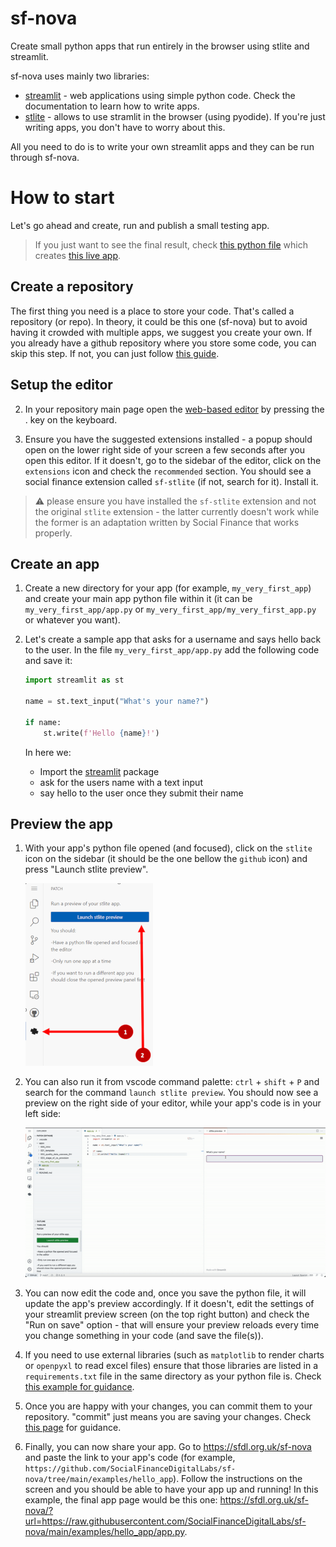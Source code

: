 # sf-nova
Create small python apps that run entirely in the browser using stlite and streamlit.

sf-nova uses mainly two libraries:

- [streamlit](https://docs.streamlit.io/) - web applications using simple python code. Check the documentation to learn 
how to write apps.
- [stlite](https://github.com/whitphx/stlite) - allows to use stramlit in the browser (using pyodide). If you're just 
writing apps, you don't have to worry about this.

All you need to do is to write your own streamlit apps and they can be run through sf-nova.

# How to start

Let's go ahead and create, run and publish a small testing app. 

> If you just want to see the final result, check [this python file](/examples/hello_app/app.py) which creates 
[this live app](https://sfdl.org.uk/sf-nova/?url=https://raw.githubusercontent.com/SocialFinanceDigitalLabs/sf-nova/main/examples/hello_app/app.py).


## Create a repository
The first thing you need is a place to store your code. That's called a repository (or repo). In theory, it could be this one (sf-nova) but to avoid having it crowded with multiple apps, we suggest you create your own. If you already have a github repository where you store some code, you can skip this step. If not, you can just follow [this guide](https://docs.github.com/en/get-started/quickstart/create-a-repo).

## Setup the editor


2. In your repository main page open the [web-based editor](https://github.com/github/dev) by pressing the . key on the keyboard.

3. Ensure you have the suggested extensions installed - a popup should open on the lower right side of your screen a 
few seconds after you open this editor. If it doesn't, go to the sidebar of the editor, click on the `extensions` icon 
and check the `recommended` section. You should see a social finance extension called `sf-stlite` (if not, search for
it). Install it.

> :warning: please ensure you have installed the `sf-stlite` extension and not the original `stlite` extension - the latter currently doesn't work while the former is an adaptation written by Social Finance that works properly.

## Create an app
1. Create a new directory for your app (for example, `my_very_first_app`) 
and create your main app python file within it (it can be `my_very_first_app/app.py` or 
`my_very_first_app/my_very_first_app.py` or whatever you want).

2. Let's create a sample app that asks for a username and says hello back to the user. In the file 
`my_very_first_app/app.py` add the following code and save it:

    ```python
    import streamlit as st

    name = st.text_input("What's your name?")

    if name:
        st.write(f'Hello {name}!')
    ```

    In here we:

    - Import the [streamlit](https://docs.streamlit.io/) package
    - ask for the users name with a text input
    - say hello to the user once they submit their name

## Preview the app
1. With your app's python file opened (and focused), click on the `stlite` icon on the sidebar (it should be the one 
bellow the `github` icon) and press "Launch stlite preview". 

    ![Screenshot of stlite Icon](/img/stlite.png) 

2. You can also run it from vscode command palette: `ctrl` + `shift` + `P` and search for the command 
`launch stlite preview`. You should now see a preview on the right side of your editor, while your app's code is in 
your left side:

    ![Screenshot of launching preview](/img/preview_sample.gif)

3. You can now edit the code and, once you save the python file, it will update the app's preview accordingly. If it 
doesn't, edit the settings of your streamlit preview screen (on the top right button) and check the "Run on save" 
option - that will ensure your preview reloads every time you change something in your code (and save the file(s)).

4. If you need to use external libraries (such as `matplotlib` to render charts or `openpyxl` to read excel files) 
ensure that those libraries are listed in a `requirements.txt` file in the same directory as your python file is. 
Check [this example for guidance](/examples/network/requirements.txt). 

5. Once you are happy with your changes, you can commit them to your repository. "commit" just means you are saving your changes. Check [this page](https://docs.github.com/en/codespaces/the-githubdev-web-based-editor#commit-your-changes) for guidance.

6. Finally, you can now share your app. Go to https://sfdl.org.uk/sf-nova and paste the link to your app's code (for example, `https://github.com/SocialFinanceDigitalLabs/sf-nova/tree/main/examples/hello_app`). Follow the instructions on the screen and you should be able to have your app up and running! In this example, the final app page would be this one: https://sfdl.org.uk/sf-nova/?url=https://raw.githubusercontent.com/SocialFinanceDigitalLabs/sf-nova/main/examples/hello_app/app.py.
